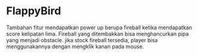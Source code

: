 # FlappyBird

Tambahan fitur mendapatkan power up berupa fireball ketika mendapatkan score kelipatan lima. Fireball yang ditembakkan bisa menghancurkan pipa yang menjadi obstacle. jika stock fireball tersedia, player bisa menggunakannya dengan mengklik kanan pada mouse.
